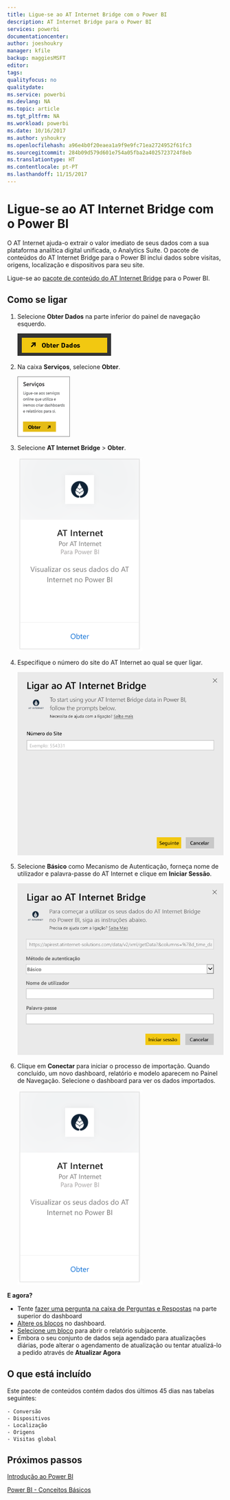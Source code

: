 ```yaml
---
title: Ligue-se ao AT Internet Bridge com o Power BI
description: AT Internet Bridge para o Power BI
services: powerbi
documentationcenter: 
author: joeshoukry
manager: kfile
backup: maggiesMSFT
editor: 
tags: 
qualityfocus: no
qualitydate: 
ms.service: powerbi
ms.devlang: NA
ms.topic: article
ms.tgt_pltfrm: NA
ms.workload: powerbi
ms.date: 10/16/2017
ms.author: yshoukry
ms.openlocfilehash: a96e4b0f20eaea1a9f9e9fc71ea2724952f61fc3
ms.sourcegitcommit: 284b09d579d601e754a05fba2a4025723724f8eb
ms.translationtype: HT
ms.contentlocale: pt-PT
ms.lasthandoff: 11/15/2017
---
```

# <a name="connect-to-at-internet-bridge-with-power-bi"></a>Ligue-se ao AT Internet Bridge com o Power BI
O AT Internet ajuda-o extrair o valor imediato de seus dados com a sua plataforma analítica digital unificada, o Analytics Suite. O pacote de conteúdos do AT Internet Bridge para o Power BI inclui dados sobre visitas, origens, localização e dispositivos para seu site.

Ligue-se ao [pacote de conteúdo do AT Internet Bridge](https://app.powerbi.com/getdata/services/at-internet-bridge) para o Power BI.

## <a name="how-to-connect"></a>Como se ligar
1. Selecione **Obter Dados** na parte inferior do painel de navegação esquerdo.
   
   ![](media/service-connect-to-at-internet/pbi_getdata.png) 
2. Na caixa **Serviços**, selecione **Obter**.
   
   ![](media/service-connect-to-at-internet/pbi_getservices.png) 
3. Selecione **AT Internet Bridge** \> **Obter**.
   
   ![](media/service-connect-to-at-internet/atinternet.png)
4. Especifique o número do site do AT Internet ao qual se quer ligar.
   
   ![](media/service-connect-to-at-internet/params.png)
5. Selecione **Básico** como Mecanismo de Autenticação, forneça nome de utilizador e palavra-passe do AT Internet e clique em **Iniciar Sessão**.
   
   ![](media/service-connect-to-at-internet/creds.png)
6. Clique em **Conectar** para iniciar o processo de importação. Quando concluído, um novo dashboard, relatório e modelo aparecem no Painel de Navegação. Selecione o dashboard para ver os dados importados.
   
    ![](media/service-connect-to-at-internet/atinternet.png)

**E agora?**

* Tente [fazer uma pergunta na caixa de Perguntas e Respostas](service-q-and-a.md) na parte superior do dashboard
* [Altere os blocos](service-dashboard-edit-tile.md) no dashboard.
* [Selecione um bloco](service-dashboard-tiles.md) para abrir o relatório subjacente.
* Embora o seu conjunto de dados seja agendado para atualizações diárias, pode alterar o agendamento de atualização ou tentar atualizá-lo a pedido através de **Atualizar Agora**

## <a name="whats-included"></a>O que está incluído
Este pacote de conteúdos contém dados dos últimos 45 dias nas tabelas seguintes:  

    - Conversão  
    - Dispositivos  
    - Localização  
    - Origens  
    - Visitas global  

## <a name="next-steps"></a>Próximos passos
[Introdução ao Power BI](service-get-started.md)

[Power BI - Conceitos Básicos](service-basic-concepts.md)

